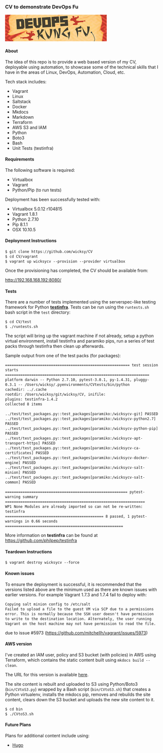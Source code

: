 ### CV to demonstrate DevOps Fu

![DevOpsFu logo](logos/devopsfu.png "Fu")</br>

#### About

The idea of this repo is to provide a web based version of my CV, deployable using automation, to showcase some of the technical
skills that I have in the areas of Linux, DevOps, Automation, Cloud, etc.

Tech stack includes:

- Vagrant
- Linux
- Saltstack
- Docker
- Mkdocs
- Markdown
- Terraform
- AWS S3 and IAM
- Python
- Boto3
- Bash
- Unit Tests (testinfra)

#### Requirements

The following software is required:

- Virtualbox
- Vagrant
- Python/Pip (to run tests)

Deployment has been successfully tested with:

- Virtualbox 5.0.12 r104815
- Vagrant 1.8.1
- Python 2.7.10
- Pip 8.1.1
- OSX 10.10.5

#### Deployment Instructions

```
$ git clone https://github.com/wicksy/CV
$ cd CV/vagrant
$ vagrant up wicksycv --provision --provider virtualbox
```

Once the provisioning has completed, the CV should be available from:

http://192.168.168.192:8080/

#### Tests

There are a number of tests implemented using the serverspec-like testing framework for Python [**testinfra**](https://github.com/philpep/testinfra). Tests
can be run using the `runtests.sh` bash script in the `test` directory:

```
$ cd CV/test
$ ./runtests.sh
```

The script will bring up the vagrant machine if not already, setup a python virtual environment, install testinfra and paramiko pips, run a series of test
packs through testinfra then clean up afterwards.

Sample output from one of the test packs (for packages):

```
========================================================= test session starts ==================================================================
platform darwin -- Python 2.7.10, pytest-3.0.1, py-1.4.31, pluggy-0.3.1 -- /Users/wicksy/.pyenvironments/CVtests/bin/python
cachedir: ../.cache
rootdir: /Users/wicksy/git/wicksy/CV, inifile:
plugins: testinfra-1.4.2
collected 8 items

../test/test_packages.py::test_packages[paramiko:/wicksycv-git] PASSED
../test/test_packages.py::test_packages[paramiko:/wicksycv-python2.7] PASSED
../test/test_packages.py::test_packages[paramiko:/wicksycv-python-pip] PASSED
../test/test_packages.py::test_packages[paramiko:/wicksycv-apt-transport-https] PASSED
../test/test_packages.py::test_packages[paramiko:/wicksycv-ca-certificates] PASSED
../test/test_packages.py::test_packages[paramiko:/wicksycv-docker-engine] PASSED
../test/test_packages.py::test_packages[paramiko:/wicksycv-salt-minion] PASSED
../test/test_packages.py::test_packages[paramiko:/wicksycv-salt-common] PASSED

======================================================== pytest-warning summary ================================================================
WP1 None Modules are already imported so can not be re-written: testinfra
============================================= 8 passed, 1 pytest-warnings in 0.66 seconds ======================================================
```

More information on **testinfra** can be found at https://github.com/philpep/testinfra

#### Teardown Instructions

```
$ vagrant destroy wicksycv --force
```

#### Known issues

To ensure the deployment is successful, it is recommended that the versions listed above are the minimum used as there are known issues with earlier versions. For example Vagrant 1.7.3 and 1.7.4 fail to deploy with:

```
Copying salt minion config to /etc/salt
Failed to upload a file to the guest VM via SCP due to a permissions
error. This is normally because the SSH user doesn't have permission
to write to the destination location. Alternately, the user running
Vagrant on the host machine may not have permission to read the file.
```

due to issue #5973 (https://github.com/mitchellh/vagrant/issues/5973)

#### AWS version

I've created an IAM user, policy and S3 bucket (with policies) in AWS using Terraform, which contains the static content built using `mkdocs build --clean`.

The URL for this version is available [here](http://wicksy-cv.s3-website-eu-west-1.amazonaws.com/).

The site content is rebuilt and uploaded to S3 using Python/Boto3 (`bin/CVtoS3.py`) wrapped by a Bash script (`bin/CVtoS3.sh`) that creates a Python
virtualenv, installs the mkdocs pip, removes and rebuilds the site content, clears down the S3 bucket and uploads the new site content to it.

```
$ cd bin
$ ./CVtoS3.sh
```

#### Future Plans

Plans for additional content include using:

- [Hugo](https://gohugo.io/)
